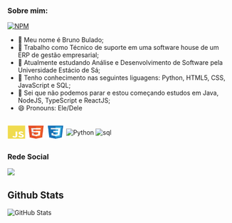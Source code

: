 ### Sobre mim:

[![NPM](https://img.shields.io/npm/l/react)](https://github.com/brunobulado/Sobre-mim/blob/main/LICENSE) 

- 👋 Meu nome é Bruno Bulado;
- 🔭 Trabalho como Técnico de suporte em uma software house de um ERP de gestão empresarial;
- 📘 Atualmente estudando Análise e Desenvolvimento de Software pela Universidade Estácio de Sá;
- 🌱 Tenho conhecimento nas seguintes liguagens: Python, HTML5, CSS, JavaScript e SQL;
- 🥇 Sei que não podemos parar e estou começando estudos em Java, NodeJS, TypeScript e ReactJS;
- 😄 Pronouns: Ele/Dele
<div style="display: inline_block"><br>
  <img align="center" alt="Rafa-Js" height="30" width="40" src="https://raw.githubusercontent.com/devicons/devicon/master/icons/javascript/javascript-plain.svg">
  <img align="center" alt="Rafa-HTML" height="30" width="40" src="https://raw.githubusercontent.com/devicons/devicon/master/icons/html5/html5-original.svg">
  <img align="center" alt="Rafa-CSS" height="30" width="40" src="https://raw.githubusercontent.com/devicons/devicon/master/icons/css3/css3-original.svg">
  <img align="center" alt="Python" height="30" width="40" src="https://w7.pngwing.com/pngs/140/948/png-transparent-blue-and-yellow-logo-python-logo-programmer-fierce-python-s-cdr-angle-text-thumbnail.png">
  
  <img align="center" alt="sql" height="30" width="40"  src="https://www.freepnglogos.com/uploads/logo-mysql-png/logo-mysql-part-azure-sql-database-with-azure-active-directory-17.png">
</div>

##
### Rede Social
<div style="align: "center">
  <a href="https://www.linkedin.com/in/bruno-bulado-715981209" target="_blank"><img src="https://img.shields.io/badge/-LinkedIn-%230077B5?style=for-the-badge&logo=linkedin&logoColor=white" target="_blank"></a> 
</div>


## Github Stats
![GitHub Stats](https://github-readme-stats.vercel.app/api?username=brunobulado&theme=transparent&bg_color=000&border_color=000&show_icons=true&icon_color=30A3DC&title_color=E94D5F&text_color=FFFF00&hide_title=true&hide=stars)
